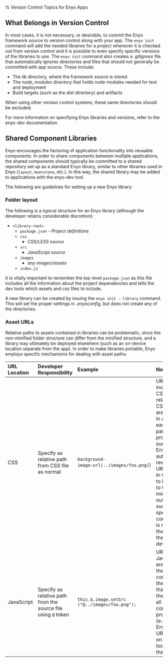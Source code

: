 % Version Control Topics for Enyo Apps

## What Belongs in Version Control

In most cases, it is not necessary, or desirable, to commit the Enyo framework
source to version control along with your app. The `enyo init` command will
add the needed libraries for a project whenever it is checked out from version
control and it is possible to even specify specific versions of the libraries
to use. The `enyo init` command also creates a *.gitignore* file that automatically
ignores directories and files that should not generally be committed with app
source.  These include:

* The *lib* directory, where the framework source is stored
* The *node_modules* directory that holds node modules needed for test and deployment
* Build targets (such as the *dist* directory) and artifacts

When using other version control systems, these same directories should be excluded.

For more information on specifying Enyo libraries and versions, refer to the enyo-dev documentation.

## Shared Component Libraries

Enyo encourages the factoring of application functionality into reusable
components.  In order to share components between multiple applications, the
shared components should typically be committed to a shared repository set up as
a standard Enyo library, similar to other libraries used in Enyo (`layout`,
`moonstone`, etc.).  In this way, the shared library may be added to
applications with the enyo-dev tool.

The following are guidelines for setting up a new Enyo library:

### Folder layout

The following is a typical structure for an Enyo library (although the developer
retains considerable discretion):

* `<library-root>`
    * `package.json` - *Project definitions*
    * `css`
        * *CSS/LESS source*
    * `src`
        * *JavaScript source*
    * `images`
        * *any images/assets*
    * `index.js`

It is vitally important to remember the top-level `package.json` as this file
includes all the information about the project dependencies and tells the dev
tools which assets and css files to include.

A new library can be created by issuing the `enyo init --library` command. This will set the proper settings in *.enyoconfig*, but does not create any of the directories.

### Asset URLs

Relative paths to assets contained in libraries can be problematic, since the
non-minified folder structure can differ from the minified structure, and a
library may ultimately be deployed elsewhere (such as an on-device location
separate from the app).  In order to make libraries portable, Enyo employs
specific mechanisms for dealing with asset paths:

| URL Location | Developer Responsibility | Example | Notes |
|:-----|:---------------------------------|:--------|:------|
| CSS | Specify as relative path from CSS file as normal | `background-image:url(../images/foo.png)`) | URLs included in CSS are relative to the CSS file they are included in and are easy to parse/post-process.  As such, the Enyo minifier automatically rewrites URLs found in CSS files to be relative to the final minified CSS output file, such that no special consideration is needed on the part of the developer. |
| JavaScript | Specify as relative path from the source file using `@` token | `this.$.image.setSrc ("@../images/foo.png");` | URLs set via JavaScript are relative to the folder containing the HTML file that loaded the page.  For all standard component properties (e.g., `src`), Enyo rewrites URLs based on the final location of the library. |
